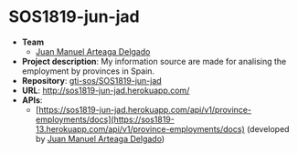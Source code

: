 # SOS1819-jun-jad

- **Team**
  - [Juan Manuel Arteaga Delgado](https://github.com/juanma71)
- **Project description**:  My information source are made for analising the employment by provinces in Spain.
- **Repository**: [gti-sos/SOS1819-jun-jad](https://github.com/gti-sos/SOS1819-jun-jad.git)
- **URL**: http://sos1819-jun-jad.herokuapp.com/
- **APIs**:
  - [https://sos1819-jun-jad.herokuapp.com/api/v1/province-employments/docs](https://sos1819-13.herokuapp.com/api/v1/province-employments/docs) (developed by [Juan Manuel Arteaga Delgado](https://github.com/juanma71))
